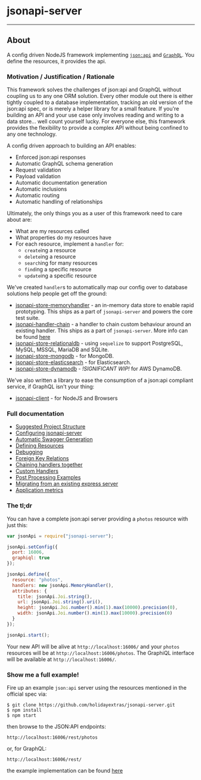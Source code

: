 # jsonapi-server
--------------

## About

A config driven NodeJS framework implementing [`json:api`](http://jsonapi.org/) and [`GraphQL`](http://graphql.org/). You define the resources, it provides the api.


### Motivation / Justification / Rationale

This framework solves the challenges of json:api and GraphQL without coupling us to any one ORM solution. Every other module out there is either tightly coupled to a database implementation, tracking an old version of the json:api spec, or is merely a helper library for a small feature. If you're building an API and your use case only involves reading and writing to a data store... well count yourself lucky. For everyone else, this framework provides the flexibility to provide a complex API without being confined to any one technology.

A config driven approach to building an API enables:
 * Enforced json:api responses
 * Automatic GraphQL schema generation
 * Request validation
 * Payload validation
 * Automatic documentation generation
 * Automatic inclusions
 * Automatic routing
 * Automatic handling of relationships

Ultimately, the only things you as a user of this framework need to care about are:
 * What are my resources called
 * What properties do my resources have
 * For each resource, implement a `handler` for:
   * `create`ing a resource
   * `delete`ing a resource
   * `search`ing for many resources
   * `find`ing a specific resource
   * `update`ing a specific resource

We've created `handler`s to automatically map our config over to database solutions help people get off the ground:
 * [jsonapi-store-memoryhandler](https://github.com/holidayextras/jsonapi-server/blob/master/lib/MemoryHandler.js) - an in-memory data store to enable rapid prototyping. This ships as a part of `jsonapi-server` and powers the core test suite.
 * [jsonapi-handler-chain](https://github.com/holidayextras/jsonapi-server/blob/master/lib/ChainHandler.js) - a handler to chain custom behaviour around an existing handler. This ships as a part of `jsonapi-server`. More info can be found [here](https://github.com/holidayextras/jsonapi-server/blob/master/docs/guides/chain-handler.md)
 * [jsonapi-store-relationaldb](https://github.com/holidayextras/jsonapi-store-relationaldb) - using `sequelize` to support PostgreSQL, MySQL, MSSQL, MariaDB and SQLite.
 * [jsonapi-store-mongodb](https://github.com/holidayextras/jsonapi-store-mongodb) - for MongoDB.
 * [jsonapi-store-elasticsearch](https://github.com/holidayextras/jsonapi-store-elasticsearch) - for Elasticsearch.
 * [jsonapi-store-dynamodb](https://github.com/holidayextras/jsonapi-server/compare/dynamodb?expand=1) - *!SIGNIFICANT WIP!* for AWS DynamoDB.

We've also written a library to ease the consumption of a json:api compliant service, if GraphQL isn't your thing:
 * [jsonapi-client](https://github.com/holidayextras/jsonapi-client) - for NodeJS and Browsers


### Full documentation

- [Suggested Project Structure](docs/guides/suggested-project-structure.md)
- [Configuring jsonapi-server](docs/guides/configuring.md)
- [Automatic Swagger Generation](docs/guides/swagger.md)
- [Defining Resources](docs/guides/resources.md)
- [Debugging](docs/guides/debugging.md)
- [Foreign Key Relations](docs/guides/foreign-relations.md)
- [Chaining handlers together](docs/guides/chain-handler.md)
- [Custom Handlers](docs/guides/handlers.md)
- [Post Processing Examples](docs/guides/post-processing.md)
- [Migrating from an existing express server](docs/guides/api-migration.md)
- [Application metrics](docs/guides/metrics.md)

### The tl;dr

You can have a complete json:api server providing a `photos` resource with just this:
```javascript
var jsonApi = require("jsonapi-server");

jsonApi.setConfig({
  port: 16006,
  graphiql: true
});

jsonApi.define({
  resource: "photos",
  handlers: new jsonApi.MemoryHandler(),
  attributes: {
    title: jsonApi.Joi.string(),
    url: jsonApi.Joi.string().uri(),
    height: jsonApi.Joi.number().min(1).max(10000).precision(0),
    width: jsonApi.Joi.number().min(1).max(10000).precision(0)
  }
});

jsonApi.start();
```
Your new API will be alive at `http://localhost:16006/` and your `photos` resources will be at `http://localhost:16006/photos`. The GraphiQL interface will be available at `http://localhost:16006/`.

### Show me a full example!

Fire up an example `json:api` server using the resources mentioned in the official spec via:
```
$ git clone https://github.com/holidayextras/jsonapi-server.git
$ npm install
$ npm start
```
then browse to the JSON:API endpoints:
```
http://localhost:16006/rest/photos
```
or, for GraphQL:
```
http://localhost:16006/rest/
```
the example implementation can be found [here](example)

